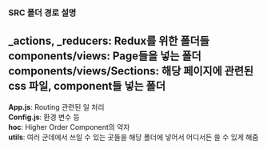 ### SRC 폴더 경로 설명   
**_actions, _reducers**: Redux를 위한 폴더들   
**components/views**: Page들을 넣는 폴더   
**components/views/Sections**: 해당 페이지에 관련된 css 파일, component들 넣는 폴더   
---
**App.js**: Routing 관련된 일 처리   
**Config.js**: 환경 변수 등   
**hoc**: Higher Order Component의 약자   
**utils**: 여러 군데에서 쓰일 수 있는 곳들을 해당 폴더에 넣어서 어디서든 쓸 수 있게 해줌